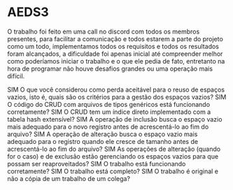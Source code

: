 # AEDS3

O trabalho foi feito em uma call no discord com todos os membros presentes, para facilitar a comunicação e todos estarem a parte do projeto como um todo, implementamos todos os requisitos e todos os resultados foram alcançados, a dificuldade foi apenas inicial até compreender melhor como poderíamos iniciar o trabalho e o que ele pedia de fato, entretanto na hora de programar não houve desafios grandes ou uma operação mais difícil.

SIM O que você considerou como perda aceitável para o reuso de espaços vazios, isto é, quais são os critérios para a gestão dos espaços vazios?
SIM O código do CRUD com arquivos de tipos genéricos está funcionando corretamente?
SIM O CRUD tem um índice direto implementado com a tabela hash extensível?
SIM A operação de inclusão busca o espaço vazio mais adequado para o novo registro antes de acrescentá-lo ao fim do arquivo?
SIM A operação de alteração busca o espaço vazio mais adequado para o registro quando ele cresce de tamanho antes de acrescentá-lo ao fim do arquivo?
SIM As operações de alteração (quando for o caso) e de exclusão estão gerenciando os espaços vazios para que possam ser reaproveitados?
SIM O trabalho está funcionando corretamente?
SIM O trabalho está completo?
SIM O trabalho é original e não a cópia de um trabalho de um colega?
